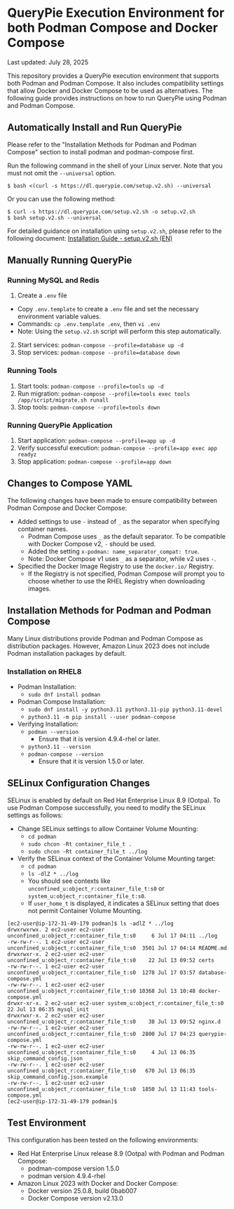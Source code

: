 # QueryPie Execution Environment for both Podman Compose and Docker Compose

Last updated: July 28, 2025

This repository provides a QueryPie execution environment that supports both Podman and Podman Compose.
It also includes compatibility settings that allow Docker and Docker Compose to be used as alternatives.
The following guide provides instructions on how to run QueryPie using Podman and Podman Compose.

## Automatically Install and Run QueryPie

Please refer to the "Installation Methods for Podman and Podman Compose" section to install podman and podman-compose first.

Run the following command in the shell of your Linux server. Note that you must not omit the `--universal` option.
```shell
$ bash <(curl -s https://dl.querypie.com/setup.v2.sh) --universal
```
Or you can use the following method:
```shell
$ curl -s https://dl.querypie.com/setup.v2.sh -o setup.v2.sh
$ bash setup.v2.sh --universal
```

For detailed guidance on installation using `setup.v2.sh`, please refer to the following document:
[Installation Guide - setup.v2.sh (EN)](https://querypie.atlassian.net/wiki/spaces/QCP/pages/1176404033/Installation+Guide+-+setup.v2.sh+EN)


## Manually Running QueryPie

### Running MySQL and Redis

1. Create a `.env` file
  - Copy `.env.template` to create a `.env` file and set the necessary environment variable values.
  - Commands: `cp .env.template .env`, then `vi .env`
  - Note: Using the `setup.v2.sh` script will perform this step automatically.
2. Start services: `podman-compose --profile=database up -d`
3. Stop services: `podman-compose --profile=database down`

### Running Tools

1. Start tools: `podman-compose --profile=tools up -d`
2. Run migration: `podman-compose --profile=tools exec tools /app/script/migrate.sh runall`
3. Stop tools: `podman-compose --profile=tools down`

### Running QueryPie Application

1. Start application: `podman-compose --profile=app up -d`
2. Verify successful execution: `podman-compose --profile=app exec app readyz`
3. Stop application: `podman-compose --profile=app down`

## Changes to Compose YAML

The following changes have been made to ensure compatibility between Podman Compose and Docker Compose:

- Added settings to use `-` instead of `_` as the separator when specifying container names.
  - Podman Compose uses `_` as the default separator. To be compatible with Docker Compose v2, `-` should be used.
  - Added the setting `x-podman: name_separator_compat: true`.
  - Note: Docker Compose v1 uses `_` as a separator, while v2 uses `-`.
- Specified the Docker Image Registry to use the `docker.io/` Registry.
  - If the Registry is not specified, Podman Compose will prompt you to choose whether to use the RHEL Registry when downloading images.

## Installation Methods for Podman and Podman Compose

Many Linux distributions provide Podman and Podman Compose as distribution packages.
However, Amazon Linux 2023 does not include Podman installation packages by default.

### Installation on RHEL8

- Podman Installation:
  - `sudo dnf install podman`
- Podman Compose Installation:
  - `sudo dnf install -y python3.11 python3.11-pip python3.11-devel`
  - `python3.11 -m pip install --user podman-compose`
- Verifying Installation:
  - `podman --version`
    - Ensure that it is version 4.9.4-rhel or later.
  - `python3.11 --version`
  - `podman-compose --version`
    - Ensure that it is version 1.5.0 or later.

## SELinux Configuration Changes

SELinux is enabled by default on Red Hat Enterprise Linux 8.9 (Ootpa).
To use Podman Compose successfully, you need to modify the SELinux settings as follows:

- Change SELinux settings to allow Container Volume Mounting:
  - `cd podman`
  - `sudo chcon -Rt container_file_t .`
  - `sudo chcon -Rt container_file_t ../log`
- Verify the SELinux context of the Container Volume Mounting target:
  - `cd podman`
  - `ls -dlZ * ../log`
  - You should see contexts like `unconfined_u:object_r:container_file_t:s0` or `system_u:object_r:container_file_t:s0`.
  - If `user_home_t` is displayed, it indicates a SELinux setting that does not permit Container Volume Mounting.

```shell
[ec2-user@ip-172-31-49-179 podman]$ ls -adlZ * ../log
drwxrwxrwx. 2 ec2-user ec2-user unconfined_u:object_r:container_file_t:s0     6 Jul 17 04:11 ../log
-rw-rw-r--. 1 ec2-user ec2-user unconfined_u:object_r:container_file_t:s0  3501 Jul 17 04:14 README.md
drwxrwxr-x. 2 ec2-user ec2-user unconfined_u:object_r:container_file_t:s0    22 Jul 13 09:52 certs
-rw-rw-r--. 1 ec2-user ec2-user unconfined_u:object_r:container_file_t:s0  1278 Jul 17 03:57 database-compose.yml
-rw-rw-r--. 1 ec2-user ec2-user unconfined_u:object_r:container_file_t:s0 10368 Jul 13 10:48 docker-compose.yml
drwxr-xr-x. 2 ec2-user ec2-user system_u:object_r:container_file_t:s0        22 Jul 13 06:35 mysql_init
drwxrwxr-x. 2 ec2-user ec2-user unconfined_u:object_r:container_file_t:s0    38 Jul 13 09:52 nginx.d
-rw-rw-r--. 1 ec2-user ec2-user unconfined_u:object_r:container_file_t:s0  2800 Jul 17 04:23 querypie-compose.yml
-rw-rw-r--. 1 ec2-user ec2-user unconfined_u:object_r:container_file_t:s0     4 Jul 13 06:35 skip_command_config.json
-rw-rw-r--. 1 ec2-user ec2-user unconfined_u:object_r:container_file_t:s0   670 Jul 13 06:35 skip_command_config.json.example
-rw-rw-r--. 1 ec2-user ec2-user unconfined_u:object_r:container_file_t:s0  1850 Jul 13 11:43 tools-compose.yml
[ec2-user@ip-172-31-49-179 podman]$ 
```

## Test Environment

This configuration has been tested on the following environments:

- Red Hat Enterprise Linux release 8.9 (Ootpa) with Podman and Podman Compose:
  - podman-compose version 1.5.0
  - podman version 4.9.4-rhel
- Amazon Linux 2023 with Docker and Docker Compose:
  - Docker version 25.0.8, build 0bab007
  - Docker Compose version v2.13.0

